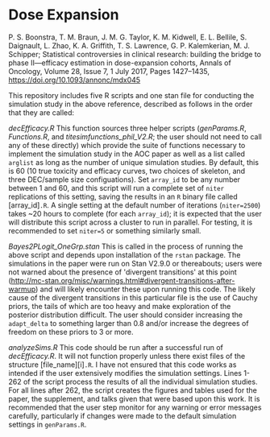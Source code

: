 # Dose Expansion

P. S. Boonstra, T. M. Braun, J. M. G. Taylor, K. M. Kidwell, E. L. Bellile, S. Daignault, L. Zhao, K. A. Griffith, T. S. Lawrence, G. P. Kalemkerian, M. J. Schipper; Statistical controversies in clinical research: building the bridge to phase II—efficacy estimation in dose-expansion cohorts, Annals of Oncology, Volume 28, Issue 7, 1 July 2017, Pages 1427–1435, https://doi.org/10.1093/annonc/mdx045

This repository includes five R scripts and one stan file for conducting the simulation study in the above reference, described as follows in the order that they are called:


*decEfficacy.R* This function sources three helper scripts (*genParams.R*, *Functions.R*, and *titesimfunctions_phil_V2.R*; the user should not need to call any of these directly) which provide the suite of functions necessary to implement the simulation study in the AOC paper as well as a list called `arglist` as long as the number of unique simulation studies. By default, this is 60 (10 true toxicity and efficacy curves, two choices of skeleton, and three DEC/sample size configuations). Set `array_id` to be any number between 1 and 60, and this script will run a complete set of `niter` replications of this setting, saving the results in an `R` binary file called [array_id]`.R`. A single setting at the default number of iterations (`niter=2500`) takes ~20 hours to complete (for each `array_id`); it is expected that the user will distribute this script across a cluster to run in parallel. For testing, it is recommended to set `niter=5` or something similarly small. 

*Bayes2PLogit_OneGrp.stan* This is called in the process of running the above script and depends upon installation of the `rstan` package. The simulations in the paper were run on Stan V2.9.0 or thereabouts; users were not warned about the presence of 'divergent transitions' at this point (http://mc-stan.org/misc/warnings.html#divergent-transitions-after-warmup) and will likely encounter these upon running this code. The likely cause of the divergent transitions in this particular file is the use of Cauchy priors, the tails of which are too heavy and make exploration of the posterior distribution difficult. The user should consider increasing the `adapt_delta` to something larger than 0.8 and/or increase the degrees of freedom on these priors to 3 or more. 

*analyzeSims.R* This code should be run after a successful run of *decEfficacy.R*. It will not function properly unless there exist files of the structure [file_name][i]`.R`. I have not ensured that this code works as intended if the user extensively modifies the simulation settings. Lines 1-262 of the script process the results of all the individual simulation studies. For all lines after 262, the script creates the figures and tables used for the paper, the supplement, and talks given that were based upon this work. It is recommended that the user step monitor for any warning or error messages carefully, particularly if changes were made to the default simulation settings in `genParams.R`. 